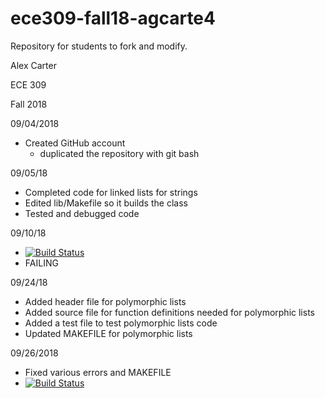 # ece309-fall18-agcarte4
Repository for students to fork and modify.

Alex Carter

ECE 309 

Fall 2018

09/04/2018
* Created GitHub account 
  * duplicated the repository with git bash

09/05/18
* Completed code for linked lists for strings
* Edited lib/Makefile so it builds the class
* Tested and debugged code

09/10/18
* [![Build Status](https://travis-ci.com/agcarte4/ece309-fall18-agcarte4.svg?token=6WZyCdq5HiG8Xn3n9eTA&branch=master)](https://travis-ci.com/agcarte4/ece309-fall18-agcarte4)
* FAILING


09/24/18
* Added header file for polymorphic lists
* Added source file for function definitions needed for polymorphic lists
* Added a test file to test polymorphic lists code
* Updated MAKEFILE for polymorphic lists

09/26/2018
* Fixed various errors and MAKEFILE
* [![Build Status](https://travis-ci.com/agcarte4/ece309-fall18-agcarte4.svg?token=6WZyCdq5HiG8Xn3n9eTA&branch=master)](https://travis-ci.com/agcarte4/ece309-fall18-agcarte4)

